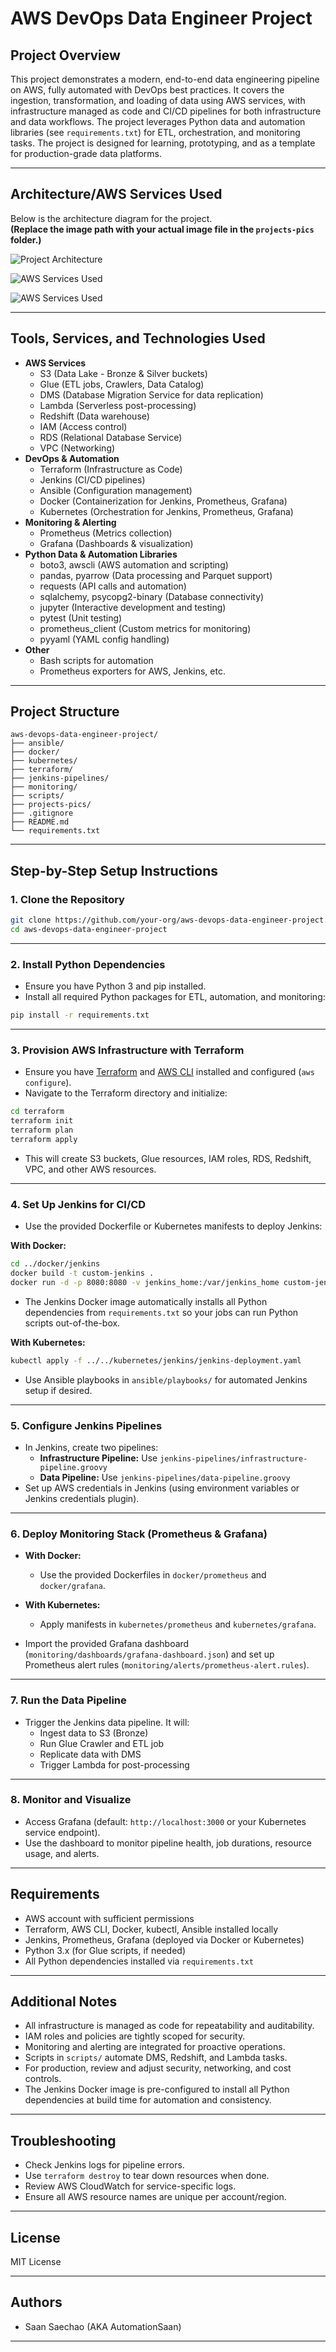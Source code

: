 # AWS DevOps Data Engineer Project

## Project Overview

This project demonstrates a modern, end-to-end data engineering pipeline on AWS, fully automated with DevOps best practices. It covers the ingestion, transformation, and loading of data using AWS services, with infrastructure managed as code and CI/CD pipelines for both infrastructure and data workflows. The project leverages Python data and automation libraries (see `requirements.txt`) for ETL, orchestration, and monitoring tasks. The project is designed for learning, prototyping, and as a template for production-grade data platforms.

---

## Architecture/AWS Services Used

Below is the architecture diagram for the project.  
**(Replace the image path with your actual image file in the `projects-pics` folder.)**

![Project Architecture](https://github.com/automationsaan/aws-devops-data-engineer-project/blob/main/project-pics/archtecture-2.png)

![AWS Services Used](https://github.com/automationsaan/aws-devops-data-engineer-project/blob/a058336db595e58a4d47592563c12407dfc0c1c9/project-pics/aws-services.png)

![AWS Services Used](https://github.com/automationsaan/aws-devops-data-engineer-project/blob/a058336db595e58a4d47592563c12407dfc0c1c9/project-pics/aws-services-2.png)

---

## Tools, Services, and Technologies Used

- **AWS Services**
  - S3 (Data Lake - Bronze & Silver buckets)
  - Glue (ETL jobs, Crawlers, Data Catalog)
  - DMS (Database Migration Service for data replication)
  - Lambda (Serverless post-processing)
  - Redshift (Data warehouse)
  - IAM (Access control)
  - RDS (Relational Database Service)
  - VPC (Networking)
- **DevOps & Automation**
  - Terraform (Infrastructure as Code)
  - Jenkins (CI/CD pipelines)
  - Ansible (Configuration management)
  - Docker (Containerization for Jenkins, Prometheus, Grafana)
  - Kubernetes (Orchestration for Jenkins, Prometheus, Grafana)
- **Monitoring & Alerting**
  - Prometheus (Metrics collection)
  - Grafana (Dashboards & visualization)
- **Python Data & Automation Libraries**
  - boto3, awscli (AWS automation and scripting)
  - pandas, pyarrow (Data processing and Parquet support)
  - requests (API calls and automation)
  - sqlalchemy, psycopg2-binary (Database connectivity)
  - jupyter (Interactive development and testing)
  - pytest (Unit testing)
  - prometheus_client (Custom metrics for monitoring)
  - pyyaml (YAML config handling)
- **Other**
  - Bash scripts for automation
  - Prometheus exporters for AWS, Jenkins, etc.

---

## Project Structure

```
aws-devops-data-engineer-project/
├── ansible/
├── docker/
├── kubernetes/
├── terraform/
├── jenkins-pipelines/
├── monitoring/
├── scripts/
├── projects-pics/
├── .gitignore
├── README.md
└── requirements.txt
```

---

## Step-by-Step Setup Instructions

### 1. **Clone the Repository**

```bash
git clone https://github.com/your-org/aws-devops-data-engineer-project.git
cd aws-devops-data-engineer-project
```

---

### 2. **Install Python Dependencies**

- Ensure you have Python 3 and pip installed.
- Install all required Python packages for ETL, automation, and monitoring:

```bash
pip install -r requirements.txt
```

---

### 3. **Provision AWS Infrastructure with Terraform**

- Ensure you have [Terraform](https://www.terraform.io/downloads.html) and [AWS CLI](https://docs.aws.amazon.com/cli/latest/userguide/getting-started-install.html) installed and configured (`aws configure`).
- Navigate to the Terraform directory and initialize:

```bash
cd terraform
terraform init
terraform plan
terraform apply
```

- This will create S3 buckets, Glue resources, IAM roles, RDS, Redshift, VPC, and other AWS resources.

---

### 4. **Set Up Jenkins for CI/CD**

- Use the provided Dockerfile or Kubernetes manifests to deploy Jenkins:

**With Docker:**
```bash
cd ../docker/jenkins
docker build -t custom-jenkins .
docker run -d -p 8080:8080 -v jenkins_home:/var/jenkins_home custom-jenkins
```
  - The Jenkins Docker image automatically installs all Python dependencies from `requirements.txt` so your jobs can run Python scripts out-of-the-box.

**With Kubernetes:**
```bash
kubectl apply -f ../../kubernetes/jenkins/jenkins-deployment.yaml
```

- Use Ansible playbooks in `ansible/playbooks/` for automated Jenkins setup if desired.

---

### 5. **Configure Jenkins Pipelines**

- In Jenkins, create two pipelines:
  - **Infrastructure Pipeline:** Use `jenkins-pipelines/infrastructure-pipeline.groovy`
  - **Data Pipeline:** Use `jenkins-pipelines/data-pipeline.groovy`
- Set up AWS credentials in Jenkins (using environment variables or Jenkins credentials plugin).

---

### 6. **Deploy Monitoring Stack (Prometheus & Grafana)**

- **With Docker:**
  - Use the provided Dockerfiles in `docker/prometheus` and `docker/grafana`.
- **With Kubernetes:**
  - Apply manifests in `kubernetes/prometheus` and `kubernetes/grafana`.

- Import the provided Grafana dashboard (`monitoring/dashboards/grafana-dashboard.json`) and set up Prometheus alert rules (`monitoring/alerts/prometheus-alert.rules`).

---

### 7. **Run the Data Pipeline**

- Trigger the Jenkins data pipeline. It will:
  - Ingest data to S3 (Bronze)
  - Run Glue Crawler and ETL job
  - Replicate data with DMS
  - Trigger Lambda for post-processing

---

### 8. **Monitor and Visualize**

- Access Grafana (default: `http://localhost:3000` or your Kubernetes service endpoint).
- Use the dashboard to monitor pipeline health, job durations, resource usage, and alerts.

---

## Requirements

- AWS account with sufficient permissions
- Terraform, AWS CLI, Docker, kubectl, Ansible installed locally
- Jenkins, Prometheus, Grafana (deployed via Docker or Kubernetes)
- Python 3.x (for Glue scripts, if needed)
- All Python dependencies installed via `requirements.txt`

---

## Additional Notes

- All infrastructure is managed as code for repeatability and auditability.
- IAM roles and policies are tightly scoped for security.
- Monitoring and alerting are integrated for proactive operations.
- Scripts in `scripts/` automate DMS, Redshift, and Lambda tasks.
- For production, review and adjust security, networking, and cost controls.
- The Jenkins Docker image is pre-configured to install all Python dependencies at build time for automation and consistency.

---

## Troubleshooting

- Check Jenkins logs for pipeline errors.
- Use `terraform destroy` to tear down resources when done.
- Review AWS CloudWatch for service-specific logs.
- Ensure all AWS resource names are unique per account/region.

---

## License

MIT License

---

## Authors

- Saan Saechao (AKA AutomationSaan)

---